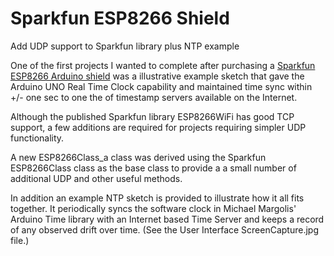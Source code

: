 # Sparkfun ESP8266 Shield
Add UDP support to Sparkfun library plus NTP example

One of the first projects I wanted to complete after purchasing a <a href="https://www.sparkfun.com/products/13287">Sparkfun ESP8266 Arduino shield</a> was a illustrative example sketch that gave the Arduino UNO Real Time Clock capability and maintained time sync within +/- one sec to one the of timestamp servers available on the Internet. 

Although the published Sparkfun library ESP8266WiFi has good TCP support, a few additions are required for projects requiring simpler UDP functionality. 

A new ESP8266Class_a class was derived using the Sparkfun ESP8266Class class as the base class to provide a a small number of additional UDP and other useful methods. 

In addition an example NTP sketch is provided to illustrate how it all fits together. It periodically syncs the software clock in Michael Margolis' Arduino Time library with an Internet based Time Server and keeps a record of any observed drift over time. (See the User Interface ScreenCapture.jpg file.)












